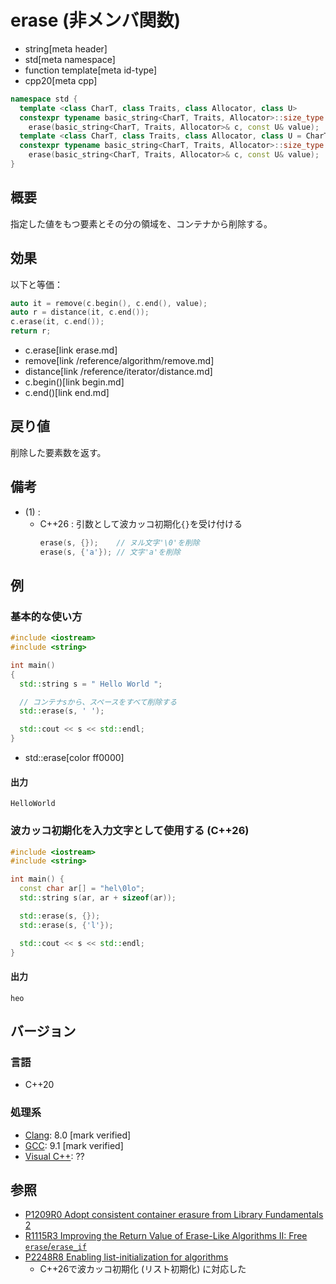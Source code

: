 # erase (非メンバ関数)
* string[meta header]
* std[meta namespace]
* function template[meta id-type]
* cpp20[meta cpp]

```cpp
namespace std {
  template <class CharT, class Traits, class Allocator, class U>
  constexpr typename basic_string<CharT, Traits, Allocator>::size_type
    erase(basic_string<CharT, Traits, Allocator>& c, const U& value);   // (1) C++20
  template <class CharT, class Traits, class Allocator, class U = CharT>
  constexpr typename basic_string<CharT, Traits, Allocator>::size_type
    erase(basic_string<CharT, Traits, Allocator>& c, const U& value);   // (1) C++26
}
```

## 概要
指定した値をもつ要素とその分の領域を、コンテナから削除する。


## 効果
以下と等価：

```cpp
auto it = remove(c.begin(), c.end(), value);
auto r = distance(it, c.end());
c.erase(it, c.end());
return r;
```
* c.erase[link erase.md]
* remove[link /reference/algorithm/remove.md]
* distance[link /reference/iterator/distance.md]
* c.begin()[link begin.md]
* c.end()[link end.md]


## 戻り値
削除した要素数を返す。


## 備考
- (1) :
    - C++26 : 引数として波カッコ初期化`{}`を受け付ける
        ```cpp
        erase(s, {});    // ヌル文字'\0'を削除
        erase(s, {'a'}); // 文字'a'を削除
        ```


## 例
### 基本的な使い方
```cpp example
#include <iostream>
#include <string>

int main()
{
  std::string s = " Hello World ";

  // コンテナsから、スペースをすべて削除する
  std::erase(s, ' ');

  std::cout << s << std::endl;
}
```
* std::erase[color ff0000]

#### 出力
```
HelloWorld
```

### 波カッコ初期化を入力文字として使用する (C++26)
```cpp example
#include <iostream>
#include <string>

int main() {
  const char ar[] = "hel\0lo";
  std::string s(ar, ar + sizeof(ar));

  std::erase(s, {});
  std::erase(s, {'l'});

  std::cout << s << std::endl;
}
```

#### 出力
```
heo
```


## バージョン
### 言語
- C++20

### 処理系
- [Clang](/implementation.md#clang): 8.0 [mark verified]
- [GCC](/implementation.md#gcc): 9.1 [mark verified]
- [Visual C++](/implementation.md#visual_cpp): ??


## 参照
- [P1209R0 Adopt consistent container erasure from Library Fundamentals 2](http://www.open-std.org/jtc1/sc22/wg21/docs/papers/2018/p1209r0.html)
- [R1115R3 Improving the Return Value of Erase-Like Algorithms II: Free `erase`/`erase_if`](http://www.open-std.org/jtc1/sc22/wg21/docs/papers/2019/p1115r3.pdf)
- [P2248R8 Enabling list-initialization for algorithms](https://open-std.org/jtc1/sc22/wg21/docs/papers/2024/p2248r8.html)
    - C++26で波カッコ初期化 (リスト初期化) に対応した
